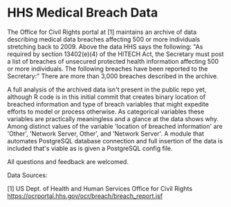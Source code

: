 
# HHS Medical Breach Data

The Office for Civil Rights portal at [1] maintains an archive of data 
describing medical data breaches affecting 500 or more individuals 
stretching back to 2009. Above the data HHS says the following:
"As required by section 13402(e)(4) of the HITECH Act, the Secretary must post a 
list of breaches of unsecured protected health information affecting 500 or more 
individuals. The following breaches have been reported to the Secretary:"
There are more than 3,000 breaches described in the archive. 

A full analysis of the archived data isn't present in the public repo yet, although R code 
is in this initial commit that creates binary location of breached information and type of 
breach variables that might expedite efforts to model or process otherwise. As categorical 
variables these variables are practically meaningless and a glance at the data shows why. 
Among distinct values of the variable 'location of breached information' are 'Other', 
'Network Server, Other', and 'Network Server'. A module that automates PostgreSQL database 
connection and full insertion of the data is included that's viable as is given a PostgreSQL 
config file. 

All questions and feedback are welcomed. 

Data Sources:

[1]
US Dept. of Health and Human Services
Office for Civil Rights
https://ocrportal.hhs.gov/ocr/breach/breach_report.jsf


